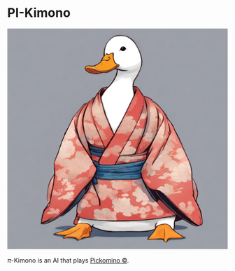 # PI-Kimono
<img src="assets/logo.png" alt="drawing" width="540"/>  

$\pi$-Kimono is an AI that plays [Pickomino ©](https://fr.wikipedia.org/wiki/Pickomino).
